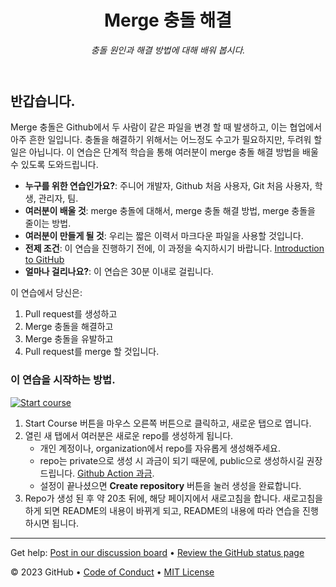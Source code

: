<header>

<!--
  <<< Author notes: Course header >>>
  Include a 1280×640 image, course title in sentence case, and a concise description in emphasis.
  In your repository settings: enable template repository, add your 1280×640 social image, auto delete head branches.
  Add your open source license, GitHub uses MIT license.
-->

# Merge 충돌 해결

_충돌 원인과 해결 방법에 대해 배워 봅시다._

</header>

<!--
  <<< Author notes: Course start >>>
  Include start button, a note about Actions minutes,
  and tell the learner why they should take the course.
-->

## 반갑습니다.

Merge 충돌은 Github에서 두 사람이 같은 파일을 변경 할 때 발생하고, 이는 협업에서 아주 흔한 일입니다. 충돌을 해결하기 위해서는 어느정도 수고가 필요하지만, 두려워 할 일은 아닙니다. 이 연습은 단계적 학습을 통해 여러분이 merge 충돌 해결 방법을 배울 수 있도록 도와드립니다.

- **누구를 위한 연습인가요?**: 주니어 개발자, Github 처음 사용자, Git 처음 사용자, 학생, 관리자, 팀.
- **여러분이 배울 것**: merge 충돌에 대해서, merge 충돌 해결 방법, merge 충돌을 줄이는 방법.
- **여러분이 만들게 될 것**: 우리는 짧은 이력서 마크다운 파일을 사용할 것입니다.
- **전제 조건**: 이 연습을 진행하기 전에, 이 과정을 숙지하시기 바랍니다. [Introduction to GitHub](https://github.com/skills/introduction-to-github)
- **얼마나 걸리나요?**: 이 연습은 30분 이내로 걸립니다.

이 연습에서 당신은:

1. Pull request를 생성하고
2. Merge 충돌을 해결하고
3. Merge 충돌을 유발하고
4. Pull request를 merge 할 것입니다.

### 이 연습을 시작하는 방법.

<!-- For start course, run in JavaScript:
'https://github.com/new?' + new URLSearchParams({
  template_owner: 'skills',
  template_name: 'resolve-merge-conflicts',
  owner: '@me',
  name: 'skills-resolve-merge-conflicts',
  description: 'My clone repository',
  visibility: 'public',
}).toString()
-->

[![Start course](https://user-images.githubusercontent.com/1221423/235727646-4a590299-ffe5-480d-8cd5-8194ea184546.svg)](https://github.com/new?template_owner=skills&template_name=resolve-merge-conflicts&owner=%40me&name=skills-resolve-merge-conflicts&description=My+clone+repository&visibility=public)

1. Start Course 버튼을 마우스 오른쪽 버튼으로 클릭하고, 새로운 탭으로 엽니다.
2. 열린 새 탭에서 여러분은 새로운 repo를 생성하게 됩니다.
   - 개인 계정이나, organization에서 repo를 자유롭게 생성해주세요.
   - repo는 private으로 생성 시 과금이 되기 때문에, public으로 생성하시길 권장드립니다. [Github Action 과금](https://docs.github.com/en/billing/managing-billing-for-github-actions/about-billing-for-github-actions).
   - 설정이 끝나셨으면 **Create repository** 버튼을 눌러 생성을 완료합니다.
4. Repo가 생성 된 후 약 20초 뒤에, 해당 페이지에서 새로고침을 합니다. 새로고침을 하게 되면 README의 내용이 바뀌게 되고, README의 내용에 따라 연습을 진행하시면 됩니다.

<footer>

<!--
  <<< Author notes: Footer >>>
  Add a link to get support, GitHub status page, code of conduct, license link.
-->

---

Get help: [Post in our discussion board](https://github.com/orgs/skills/discussions/categories/resolve-merge-conflicts) &bull; [Review the GitHub status page](https://www.githubstatus.com/)

&copy; 2023 GitHub &bull; [Code of Conduct](https://www.contributor-covenant.org/version/2/1/code_of_conduct/code_of_conduct.md) &bull; [MIT License](https://gh.io/mit)

</footer>
